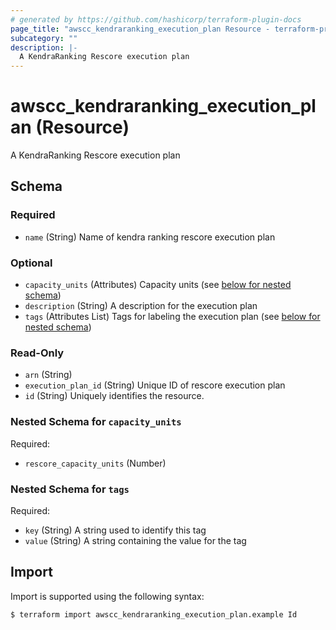 ```yaml
---
# generated by https://github.com/hashicorp/terraform-plugin-docs
page_title: "awscc_kendraranking_execution_plan Resource - terraform-provider-awscc"
subcategory: ""
description: |-
  A KendraRanking Rescore execution plan
---
```


# awscc_kendraranking_execution_plan (Resource)

A KendraRanking Rescore execution plan



<!-- schema generated by tfplugindocs -->
## Schema

### Required

- `name` (String) Name of kendra ranking rescore execution plan

### Optional

- `capacity_units` (Attributes) Capacity units (see [below for nested schema](#nestedatt--capacity_units))
- `description` (String) A description for the execution plan
- `tags` (Attributes List) Tags for labeling the execution plan (see [below for nested schema](#nestedatt--tags))

### Read-Only

- `arn` (String)
- `execution_plan_id` (String) Unique ID of rescore execution plan
- `id` (String) Uniquely identifies the resource.

<a id="nestedatt--capacity_units"></a>
### Nested Schema for `capacity_units`

Required:

- `rescore_capacity_units` (Number)


<a id="nestedatt--tags"></a>
### Nested Schema for `tags`

Required:

- `key` (String) A string used to identify this tag
- `value` (String) A string containing the value for the tag

## Import

Import is supported using the following syntax:

```shell
$ terraform import awscc_kendraranking_execution_plan.example Id
```
